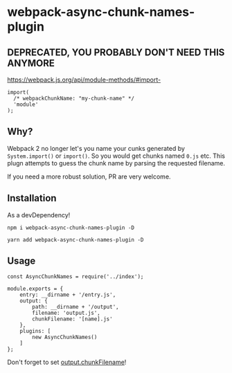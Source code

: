 # webpack-async-chunk-names-plugin

## DEPRECATED, YOU PROBABLY DON'T NEED THIS ANYMORE

https://webpack.js.org/api/module-methods/#import-

```
import(
  /* webpackChunkName: "my-chunk-name" */
  'module'
);
```

## Why?

Webpack 2 no longer let's you name your cunks generated by `System.import()` or `import()`. So you would get chunks
named `0.js` etc. This plugn attempts to guess the chunk name by parsing the requested filename.

If you need a more robust solution, PR are very welcome.

## Installation

As a devDependency!
```
npm i webpack-async-chunk-names-plugin -D
```
```
yarn add webpack-async-chunk-names-plugin -D
```

## Usage

```
const AsyncChunkNames = require('../index');

module.exports = {
    entry: __dirname + '/entry.js',
    output: {
        path: __dirname + '/output',
        filename: 'output.js',
        chunkFilename: '[name].js'
    },
    plugins: [
        new AsyncChunkNames()
    ]
};

```

Don't forget to set [output.chunkFilename](https://webpack.js.org/configuration/output/#output-chunkfilename)!
